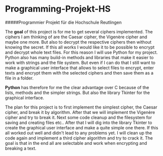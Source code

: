 # Programming-Projekt-HS

#####Programmier Projekt für die Hochschule Reutlingen



The **goal** of this project is for me to get several ciphers implemented. The ciphers I am thinking of are the Caesar
cipher, the Vigenère cipher and maybe one more. But also to decrypt the respective ciphers then without knowing the
secret. If this all works I would like it to be possible to encrypt and decrypt whole text files. For this reason I will
use Python for my project. Python also has many build-in methods and libraries that make it easier to work with strings
and the file system. But even if I can do that I still want to make a graphical user interface that allows to select
files to encrypt, enter texts and encrypt them with the selected ciphers and then save them as a file in a folder.

**Python** has therefore for me the clear advantage over C because of the lists, methods and the simpler strings. But also
the library Tkinter for the graphical interface.

The plan for this project is to first implement the simplest cipher, the Caesar cipher, and break it by algorithm. After
that we will implement the Vigenère cipher and try to break it. Next some code cleanup and the filesystem for saving and
creating files etc.. After that I will dig into the library Tkinter to create the graphical user interface and make a
quite simple one there. If this all worked out well and didn't lead to any problems yet. I will clean up the code again
and implement a third cipher algorithm and try to crack it. The goal is that in the end all are selectable and work when
encrypting and breaking a text.

